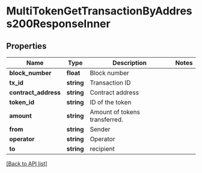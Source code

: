 # MultiTokenGetTransactionByAddress200ResponseInner

## Properties

Name | Type | Description | Notes
------------ | ------------- | ------------- | -------------
**block_number** | **float** | Block number |
**tx_id** | **string** | Transaction ID |
**contract_address** | **string** | Contract address |
**token_id** | **string** | ID of the token |
**amount** | **string** | Amount of tokens transferred. |
**from** | **string** | Sender |
**operator** | **string** | Operator |
**to** | **string** | recipient |

[[Back to API list]](../../README.md#api-endpoints)
